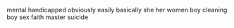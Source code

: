 mental
handicapped
obviously
easily
basically
she
her
women
boy
cleaning boy
sex
faith
master
suicide